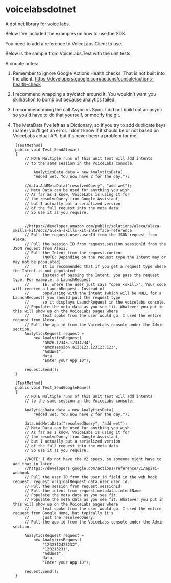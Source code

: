 # voicelabsdotnet
A dot net library for voice labs.

Below I've included the examples on how to use the SDK. 

You need to add a reference to VoiceLabs.Client to use. 

Below is the sample from VoiceLabs.Test with the unit tests.

A couple notes:
1. Remember to ignore Google Actions Health checks. That is not built into the client. https://developers.google.com/actions/console/actions-health-check

2. I recommend wrapping a try/catch around it. You wouldn't want you skill/action to bomb out because analytics failed.

3. I recommend doing the call Async vs Sync. I did not build out an async so you'd have to do that yourself, or modify the git.

4. The MetaData I've left as a Dictionary, so if you try to add duplicate keys (name) you'll get an error. I don't know if it should be or not based on VoiceLabs actual API, but it's never been a problem for me. 

        [TestMethod]
        public void Test_SendAlexa()
        {
            // NOTE Multiple runs of this unit test will add intents
            // to the same session in the VoiceLabs console.

                AnalyticsData data = new AnalyticsData(
                "Added wet. You now have 2 for the day.");

            //data.AddMetaData("resolvedQuery", "add wet");
            // Meta Data can be used for anything you wish.
            // As far as I know, VoiceLabs is using it for
            // the resolveQuery from Google Assistant,
            // but I actually put a serialized version
            // of the full request into the meta data.
            // So use it as you require.


            //https://developer.amazon.com/public/solutions/alexa/alexa-skills-kit/docs/alexa-skills-kit-interface-reference
            // Pull the request.user.userId from the JSON request from Alexa.
            // Pull the session ID from request.session.sessionId from the JSON request from Alexa.
            // Pull the Intent from the request.content 
            //      (NOTE: Depending on the request type the Intent may or may not be populated).
            //      It is recommended that if you get a request type where the Intent is not populated
            //      instead of passing the Intent, you pass the request type. For example, a LaunchRequest
            //      IE, where the user just says "open <skill>". Your code will receive a LaunchRequest. Instead of
            //      populating with the intent (which will be NULL for a LaunchRequest) you should pull the request type
            //      so it displays LaunchRequest in the voicelabs console.
            // Populate the meta data as you see fit. Whatever you put in this will show up on the VoiceLabs pages where
            //      text spoke from the user would go. I used the entire request from Alexa.
            // Pull the app id from the VoiceLabs console under the Admin section.
            AnalyticsRequest request =
                new AnalyticsRequest(
                    "amzn.12345.12334234",
                    "amznsession.a123123.123123.123",
                    "AddWet",
                    data,
                    "Enter your App ID");

            request.Send();
        }

        [TestMethod]
        public void Test_SendGoogleHome()
        {
            // NOTE Multiple runs of this unit test will add intents
            // to the same session in the VoiceLabs console.

            AnalyticsData data = new AnalyticsData(
                "Added wet. You now have 2 for the day.");

            data.AddMetaData("resolvedQuery", "add wet");
            // Meta Data can be used for anything you wish.
            // As far as I know, VoiceLabs is using it for
            // the resolveQuery from Google Assistant,
            // but I actually put a serialized version
            // of the full request into the meta data.
            // So use it as you require.

            //NOTE: I do not have the V2 specs, so someone might have to add that in later.
            //https://developers.google.com/actions/reference/v1/apiai-webhook
            // Pull the user ID from the user_id field in the web hook request. request.originalRequest.data.user.user_id.
            // Pull the session from request.sessionId
            // Pull the intent from request.metadata.intentName
            // Populate the meta data as you see fit.
            // Populate the meta data as you see fit. Whatever you put in this will show up on the VoiceLabs pages where
            //      text spoke from the user would go. I used the entire request from Google Home, but typically it's
            //      just the resolvedQuery.
            // Pull the app id from the VoiceLabs console under the Admin section.

            AnalyticsRequest request =
                new AnalyticsRequest(
                    "1232312423232",
                    "123213231",
                    "AddWet",
                    data,
                    "Enter your App ID");

            request.Send();
        }
